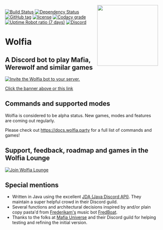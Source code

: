 <img align="right" src="https://i.imgur.com/7Ie8tB3.png" height="200" width="200">

[![Build Status](https://img.shields.io/travis/napstr/wolfia/master.svg?style=flat-square)](https://travis-ci.org/napstr/wolfia) [![Dependency Status](https://img.shields.io/versioneye/d/ruby/rails.svg?style=flat-square)](https://www.versioneye.com/user/projects/592b1be8c0295d002dd17a34) [![GitHub tag](https://img.shields.io/github/tag/napstr/wolfia.svg?style=flat-square)]() [![license](https://img.shields.io/github/license/napstr/wolfia.svg?style=flat-square)]() [![Codacy grade](https://img.shields.io/codacy/grade/b6bd0bab45034ee9b154d9fa02a0ca68.svg?style=flat-square)](https://www.codacy.com/app/napstr/wolfia) [![Uptime Robot ratio (7 days)](https://img.shields.io/uptimerobot/ratio/7/m778927695-04e353308ad0d207bd0489b8.svg?style=flat-square)]() [![Discord](https://img.shields.io/discord/315944983754571796.svg?style=flat-square)](https://discord.gg/nvcfX3q)

# Wolfia

## A Discord bot to play Mafia, Werewolf and similar games

[![Invite the Wolfia bot to your server.](http://i.imgur.com/qEWSU6D.png)](https://discordapp.com/oauth2/authorize?&client_id=306583221565521921&scope=bot)

[Click the banner above or this link](https://discordapp.com/oauth2/authorize?&client_id=306583221565521921&scope=bot)

## Commands and supported modes

Wolfia is considered to be alpha status. New games, modes and features are coming out regularly.

Please check out https://docs.wolfia.party for a full list of commands and games!


## Support, feedback, roadmap and games in the Wolfia Lounge

[![Join Wolfia Lounge](https://discordapp.com/api/guilds/315944983754571796/embed.png?style=banner2)](https://discord.gg/nvcfX3q)



## Special mentions
- Written in Java using the excellent [JDA (Java Discord API)](https://github.com/DV8FromTheWorld/JDA). They maintain a super helpful crowd in their Discord guild.
- Several functions and architectural decisions inspired by and/or plain copy pasta'd from [Frederikam's](https://github.com/Frederikam) music bot [FredBoat](https://github.com/Frederikam/FredBoat).
- Thanks to the folks at [Mafia Universe](http://www.mafiauniverse.com) and their Discord guild for helping testing and refining the initial version.
